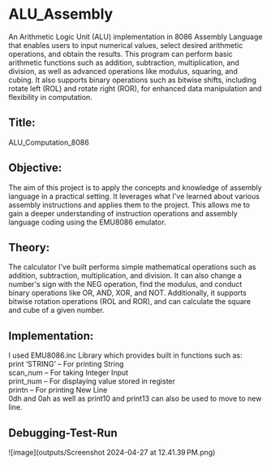 # ALU_Assembly
An Arithmetic Logic Unit (ALU) implementation in 8086 Assembly Language that enables users to input numerical values, select desired arithmetic operations, and obtain the results. This program can perform basic arithmetic functions such as addition, subtraction, multiplication, and division, as well as advanced operations like modulus, squaring, and cubing. It also supports binary operations such as bitwise shifts, including rotate left (ROL) and rotate right (ROR), for enhanced data manipulation and flexibility in computation.

## Title:
ALU_Computation_8086



## Objective:
The aim of this project is to apply the concepts and knowledge of assembly language in a practical setting. It leverages what I've learned about various assembly instructions and applies them to the project. This allows me to gain a deeper understanding of instruction operations and assembly language coding using the EMU8086 emulator.


## Theory:
The calculator I've built performs simple mathematical operations such as addition, subtraction, multiplication, and division. It can also change a number's sign with the NEG operation, find the modulus, and conduct binary operations like OR, AND, XOR, and NOT. Additionally, it supports bitwise rotation operations (ROL and ROR), and can calculate the square and cube of a given number.


## Implementation:

I used EMU8086.inc Library which provides built in functions such as:<br>
print ‘STRING’ – For printing String<br>
scan_num – For taking Integer Input<br>
print_num – For displaying value stored in register<br>
printn – For printing New Line <br>
0dh and 0ah as well as print10 and print13 can also be used to move to new line.

## Debugging-Test-Run

![image](outputs/Screenshot 2024-04-27 at 12.41.39 PM.png)


